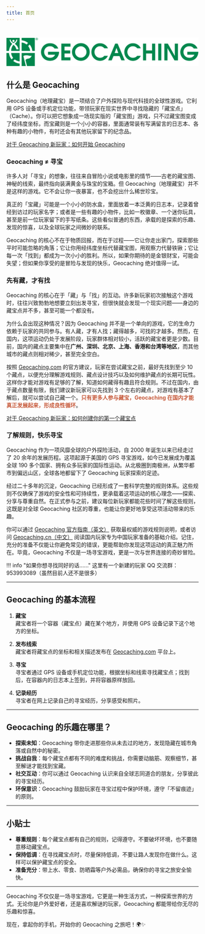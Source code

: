```yaml
---
title: 首页
---
```

#

![](./imgs/geocaching.svg)

## 什么是 Geocaching

Geocaching（地理藏宝）是一项结合了户外探险与现代科技的全球性游戏。它利用 GPS 设备或手机定位功能，带领玩家在现实世界中寻找隐藏的「藏宝点」（Cache）。你可以把它想象成一场现实版的「藏宝图」游戏，只不过藏宝图变成了经纬度坐标，而宝藏则是一个小小的容器，里面通常装有写满留言的日志本、各种有趣的小物件，有时还会有其他玩家留下的纪念品。

[对于 Geocaching 新玩家：如何开始 Geocaching](getting-started.md)

### **Geocaching ≠ 寻宝**

许多人对「寻宝」的想象，往往来自冒险小说或电影里的情节——古老的藏宝图、神秘的线索，最终指向装满黄金与珠宝的宝箱。但 Geocaching（地理藏宝）并不是这样的游戏。它不会让你一夜暴富，也不会挖出什么稀世珍宝。

真正的「宝藏」可能是一个小小的防水盒，里面放着一本泛黄的日志本，记录着曾经到访过的玩家名字；或者是一些有趣的小物件，比如一枚徽章、一个迷你玩具，甚至是前一位玩家留下的手写纸条。这些看似普通的东西，承载的是探索的乐趣、发现的惊喜，以及全球玩家之间微妙的联系。

Geocaching 的核心不在于物质回报，而在于过程——它让你走出家门，探索那些平时可能忽略的角落；它让你用经纬度坐标代替藏宝图，用观察力代替铁锹；它让每一次「找到」都成为一次小小的胜利。所以，如果你期待的是金银财宝，可能会失望；但如果你享受的是冒险与发现的快乐，Geocaching 绝对值得一试。

### **先有藏，才有找**

Geocaching 的核心在于「藏」与「找」的互动。许多新玩家初次接触这个游戏时，往往兴致勃勃地想要立刻出发寻宝，但很快就会发现一个现实问题——身边的藏宝点并不多，甚至可能一个都没有。

为什么会出现这种情况？因为 Geocaching 并不是一个单向的游戏，它的生命力依赖于玩家的共同参与。有人藏，才有人找；藏得越多，可找的才越多。然而，在国内，这项运动仍处于发展阶段，玩家群体相对较小，活跃的藏宝者更是少数。目前，国内的藏点主要集中在**广州、深圳、北京、上海、香港和台湾等地区**，而其他城市的藏点则相对稀少，甚至完全空白。

按照 [Geocaching.com](https://www.geocaching.com/play/hide) 的官方建议，玩家在尝试藏宝之前，最好先找到至少 10 个藏点，以便充分理解游戏规则、藏点设计技巧以及如何维护藏点的长期可玩性。这样你才能对游戏有足够的了解，知道如何藏得有趣且符合规则。不过在国内，由于藏点数量有限，我们建议新玩家可以先找到 3 个左右的藏点，对游戏有基本了解后，就可以尝试自己藏一个。<span style="color:#c75a3b">**只有更多人参与藏宝，Geocaching 在国内才能真正发展起来，形成良性循环**</span>。

[对于 Geocaching 新玩家：如何创建你的第一个藏宝点](hiding-a-cache.md)

### **了解规则，快乐寻宝**

Geocaching 作为一项风靡全球的户外探险活动，自 2000 年诞生以来已经走过了 20 余年的发展历程。这项起源于美国的 GPS 寻宝游戏，如今已发展成为覆盖全球 190 多个国家、拥有众多玩家的国际性运动。从北极圈到南极洲，从繁华都市到偏远山区，全球各地都留下了 Geocaching 玩家探索的足迹。

经过二十多年的沉淀，Geocaching 已经形成了一套科学完整的规则体系。这些规则不仅确保了游戏的安全性和可持续性，更承载着这项运动的核心理念——探索、分享与尊重自然。在正式参与之前，建议每位新玩家都能花些时间了解这些规则，这既是对全球 Geocaching 社区的尊重，也能让你更好地享受这项活动带来的乐趣。

你可以通过 [Geocaching 官方指南（英文）](https://www.geocaching.com/guide/) 获取最权威的游戏规则说明，或者访问 [Geocaching.cn（中文）](https://www.geocaching.cn/courses/) 阅读国内玩家专为中国玩家准备的基础介绍。记住，充分的准备不仅能让你避免常见的错误，更能帮助你发现这项运动的真正魅力所在。毕竟，Geocaching 不仅是一场寻宝游戏，更是一次与世界连接的奇妙冒险。

!!! info "如果你想寻找同好的话……"
    这里有一个新建的玩家 QQ 交流群：953993089（虽然目前人还不是很多）

---

## Geocaching 的基本流程

1. **藏宝**  
   藏宝者将一个容器（藏宝点）藏在某个地方，并使用 GPS 设备记录下这个地方的坐标。

2. **发布线索**  
   藏宝者将藏宝点的坐标和相关描述发布在 [Geocaching.com](https://www.geocaching.com) 平台上。

3. **寻宝**  
   寻宝者通过 GPS 设备或手机定位功能，根据坐标和线索寻找藏宝点；找到后，在容器内的日志本上签到，并将容器原样放回。

4. **记录经历**  
   寻宝者在网上记录自己的寻宝经历，分享感受和照片。

---

## Geocaching 的乐趣在哪里？

- **探索未知**：Geocaching 带你走进那些你从未去过的地方，发现隐藏在城市角落或自然中的秘密。
- **挑战自我**：每个藏宝点都有不同的难度和挑战，你需要动脑筋、观察细节，甚至解谜才能找到宝藏。
- **社交互动**：你可以通过 Geocaching 认识来自全球志同道合的朋友，分享彼此的寻宝经历。
- **环保意识**：Geocaching 鼓励玩家在寻宝过程中保护环境，遵守「不留痕迹」的原则。

---

## 小贴士

- **尊重规则**：每个藏宝点都有自己的规则，记得遵守。不要破坏环境，也不要随意移动藏宝点。
- **保持低调**：在寻找藏宝点时，尽量保持低调，不要让路人发现你在做什么。这样可以保护藏宝点的安全。
- **准备充分**：带上水、零食、防晒霜等户外必需品，确保你的寻宝之旅安全愉快。

---

Geocaching 不仅仅是一场寻宝游戏，它更是一种生活方式，一种探索世界的方式。无论你是户外爱好者，还是喜欢解谜的玩家，Geocaching 都能带给你无尽的乐趣和惊喜。

现在，拿起你的手机，开始你的 Geocaching 之旅吧！🌍✨
